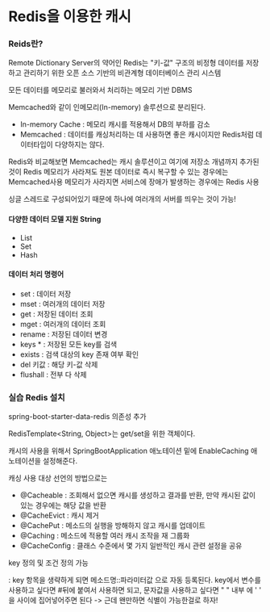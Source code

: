 # Redis을 이용한 캐시

### Reids란? 

Remote Dictionary Server의 약어인 Redis는 "키-값" 구조의 비정형 데이터를 저장하고 관리하기 위한 오픈 소스 기반의 비관계형 데이터베이스 관리 시스템

모든 데이터를 메모리로 불러와서 처리하는 메모리 기반 DBMS

Memcached와 같이 인메모리\(In-memory\) 솔루션으로 분리된다.

* In-memory Cache : 메모리 캐시를 적용해서 DB의 부하를 감소
* Memcached : 데이터를 캐싱처리하는 데 사용하면 좋은 캐시이지만 Redis처럼 데이터타입이 다양하지는 않다.

Redis와 비교해보면 Memcached는 캐시 솔루션이고 여기에 저장소 개념까지 추가된 것이 Redis 메모리가 사라져도 원본 데이터로 즉시 복구할 수 있는 경우에는 Memcached사용 메모리가 사라지면 서비스에 장애가 발생하는 경우에는 Redis 사용

싱글 스레드로 구성되어있기 때문에 하나에 여러개의 서버를 띄우는 것이 가능!



#### 다양한 데이터 모델 지원 String

* List
* Set
* Hash



#### 데이터 처리 명령어 

* set : 데이터 저장
* mset : 여러개의 데이터 저장
* get : 저장된 데이터 조회
* mget : 여러개의 데이터 조회
* rename : 저장된 데이터 변경
* keys \* : 저장된 모든 key를 검색
* exists : 검색 대상의 key 존재 여부 확인
* del 키값 : 해당 키-값 삭제
* flushall : 전부 다 삭제





### 실습 Redis 설치

spring-boot-starter-data-redis 의존성 추가

RedisTemplate&lt;String, Object&gt;는 get/set을 위한 객체이다.

캐시의 사용을 위해서 SpringBootApplication 애노테이션 밑에 EnableCaching 애노테이션을 설정해준다.



캐싱 사용 대상 선언의 방법으로는

* @Cacheable : 조회해서 없으면 캐시를 생성하고 결과를 반환, 만약 캐시된 값이 있는 경우에는 해당 값을 반환
* @CacheEvict : 캐시 제거
* @CachePut : 메소드의 실행을 방해하지 않고 캐시를 업데이트
* @Caching : 메소드에 적용할 여러 캐시 조작을 재 그룹화
* @CacheConfig : 클래스 수준에서 몇 가지 일반적인 캐시 관련 설정을 공유

key 정의 및 조건 정의 가능

: key 항목을 생략하게 되면 메소드명::파라미터값 으로 자동 등록된다. key에서 변수를 사용하고 싶다면 \#뒤에 붙여서 사용하면 되고, 문자값을 사용하고 싶다면 " " 내부 에 ' ' 을 사이에 집어넣어주면 된다 -&gt; 근데 왠만하면 식별이 가능한걸로 하자!







